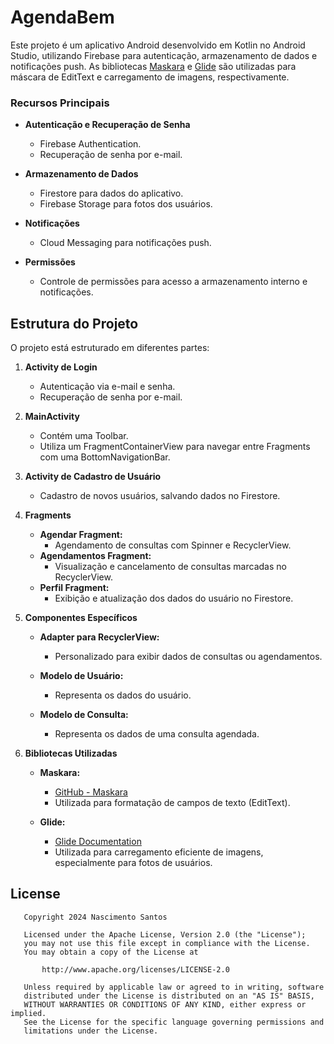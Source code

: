 # AgendaBem

Este projeto é um aplicativo Android desenvolvido em Kotlin no Android Studio, utilizando Firebase para autenticação, armazenamento de dados e notificações push. As bibliotecas [Maskara](https://github.com/santalu/maskara) e [Glide](https://bumptech.github.io/glide/) são utilizadas para máscara de EditText e carregamento de imagens, respectivamente.

### Recursos Principais

- **Autenticação e Recuperação de Senha**
  - Firebase Authentication.
  - Recuperação de senha por e-mail.

- **Armazenamento de Dados**
  - Firestore para dados do aplicativo.
  - Firebase Storage para fotos dos usuários.

- **Notificações**
  - Cloud Messaging para notificações push.

- **Permissões**
  - Controle de permissões para acesso a armazenamento interno e notificações.

## Estrutura do Projeto

O projeto está estruturado em diferentes partes:

1. **Activity de Login**
   - Autenticação via e-mail e senha.
   - Recuperação de senha por e-mail.

2. **MainActivity**
   - Contém uma Toolbar.
   - Utiliza um FragmentContainerView para navegar entre Fragments com uma BottomNavigationBar.

3. **Activity de Cadastro de Usuário**
   - Cadastro de novos usuários, salvando dados no Firestore.

4. **Fragments**
   - **Agendar Fragment:**
     - Agendamento de consultas com Spinner e RecyclerView.
   - **Agendamentos Fragment:**
     - Visualização e cancelamento de consultas marcadas no RecyclerView.
   - **Perfil Fragment:**
     - Exibição e atualização dos dados do usuário no Firestore.

5. **Componentes Específicos**

   - **Adapter para RecyclerView:**
     - Personalizado para exibir dados de consultas ou agendamentos.

   - **Modelo de Usuário:**
     - Representa os dados do usuário.

   - **Modelo de Consulta:**
     - Representa os dados de uma consulta agendada.

6. **Bibliotecas Utilizadas**

   - **Maskara:**
     - [GitHub - Maskara](https://github.com/santalu/maskara)
     - Utilizada para formatação de campos de texto (EditText).

   - **Glide:**
     - [Glide Documentation](https://bumptech.github.io/glide/)
     - Utilizada para carregamento eficiente de imagens, especialmente para fotos de usuários.

## License

```
   Copyright 2024 Nascimento Santos

   Licensed under the Apache License, Version 2.0 (the "License");
   you may not use this file except in compliance with the License.
   You may obtain a copy of the License at

       http://www.apache.org/licenses/LICENSE-2.0

   Unless required by applicable law or agreed to in writing, software
   distributed under the License is distributed on an "AS IS" BASIS,
   WITHOUT WARRANTIES OR CONDITIONS OF ANY KIND, either express or implied.
   See the License for the specific language governing permissions and
   limitations under the License.
```
